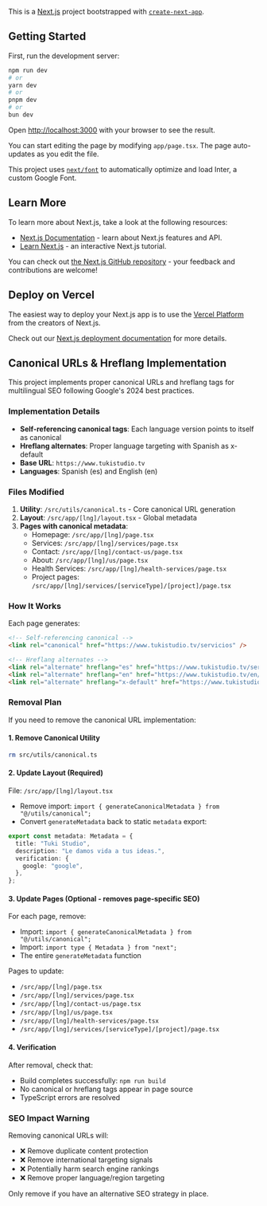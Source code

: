 This is a [Next.js](https://nextjs.org/) project bootstrapped with [`create-next-app`](https://github.com/vercel/next.js/tree/canary/packages/create-next-app).

## Getting Started

First, run the development server:

```bash
npm run dev
# or
yarn dev
# or
pnpm dev
# or
bun dev
```

Open [http://localhost:3000](http://localhost:3000) with your browser to see the result.

You can start editing the page by modifying `app/page.tsx`. The page auto-updates as you edit the file.

This project uses [`next/font`](https://nextjs.org/docs/basic-features/font-optimization) to automatically optimize and load Inter, a custom Google Font.

## Learn More

To learn more about Next.js, take a look at the following resources:

- [Next.js Documentation](https://nextjs.org/docs) - learn about Next.js features and API.
- [Learn Next.js](https://nextjs.org/learn) - an interactive Next.js tutorial.

You can check out [the Next.js GitHub repository](https://github.com/vercel/next.js/) - your feedback and contributions are welcome!

## Deploy on Vercel

The easiest way to deploy your Next.js app is to use the [Vercel Platform](https://vercel.com/new?utm_medium=default-template&filter=next.js&utm_source=create-next-app&utm_campaign=create-next-app-readme) from the creators of Next.js.

Check out our [Next.js deployment documentation](https://nextjs.org/docs/deployment) for more details.

## Canonical URLs & Hreflang Implementation

This project implements proper canonical URLs and hreflang tags for multilingual SEO following Google's 2024 best practices.

### Implementation Details

- **Self-referencing canonical tags**: Each language version points to itself as canonical
- **Hreflang alternates**: Proper language targeting with Spanish as x-default
- **Base URL**: `https://www.tukistudio.tv`
- **Languages**: Spanish (es) and English (en)

### Files Modified

1. **Utility**: `/src/utils/canonical.ts` - Core canonical URL generation
2. **Layout**: `/src/app/[lng]/layout.tsx` - Global metadata
3. **Pages with canonical metadata**:
   - Homepage: `/src/app/[lng]/page.tsx`
   - Services: `/src/app/[lng]/services/page.tsx`
   - Contact: `/src/app/[lng]/contact-us/page.tsx`
   - About: `/src/app/[lng]/us/page.tsx`
   - Health Services: `/src/app/[lng]/health-services/page.tsx`
   - Project pages: `/src/app/[lng]/services/[serviceType]/[project]/page.tsx`

### How It Works

Each page generates:
```html
<!-- Self-referencing canonical -->
<link rel="canonical" href="https://www.tukistudio.tv/servicios" />

<!-- Hreflang alternates -->
<link rel="alternate" hreflang="es" href="https://www.tukistudio.tv/servicios" />
<link rel="alternate" hreflang="en" href="https://www.tukistudio.tv/en/services" />
<link rel="alternate" hreflang="x-default" href="https://www.tukistudio.tv/servicios" />
```

### Removal Plan

If you need to remove the canonical URL implementation:

#### 1. Remove Canonical Utility
```bash
rm src/utils/canonical.ts
```

#### 2. Update Layout (Required)
File: `/src/app/[lng]/layout.tsx`
- Remove import: `import { generateCanonicalMetadata } from "@/utils/canonical";`
- Convert `generateMetadata` back to static `metadata` export:
```typescript
export const metadata: Metadata = {
  title: "Tuki Studio",
  description: "Le damos vida a tus ideas.",
  verification: {
    google: "google",
  },
};
```

#### 3. Update Pages (Optional - removes page-specific SEO)
For each page, remove:
- Import: `import { generateCanonicalMetadata } from "@/utils/canonical";`
- Import: `import type { Metadata } from "next";`
- The entire `generateMetadata` function

Pages to update:
- `/src/app/[lng]/page.tsx`
- `/src/app/[lng]/services/page.tsx`
- `/src/app/[lng]/contact-us/page.tsx`
- `/src/app/[lng]/us/page.tsx`
- `/src/app/[lng]/health-services/page.tsx`
- `/src/app/[lng]/services/[serviceType]/[project]/page.tsx`

#### 4. Verification
After removal, check that:
- Build completes successfully: `npm run build`
- No canonical or hreflang tags appear in page source
- TypeScript errors are resolved

### SEO Impact Warning

Removing canonical URLs will:
- ❌ Remove duplicate content protection
- ❌ Remove international targeting signals
- ❌ Potentially harm search engine rankings
- ❌ Remove proper language/region targeting

Only remove if you have an alternative SEO strategy in place.
